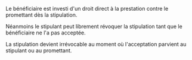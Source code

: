 Le bénéficiaire est investi d'un droit direct à la prestation contre le promettant dès la stipulation.


  

 Néanmoins le stipulant peut librement révoquer la stipulation tant que le bénéficiaire ne l'a pas acceptée. 


  

 La stipulation devient irrévocable au moment où l'acceptation parvient au stipulant ou au promettant. 


  
